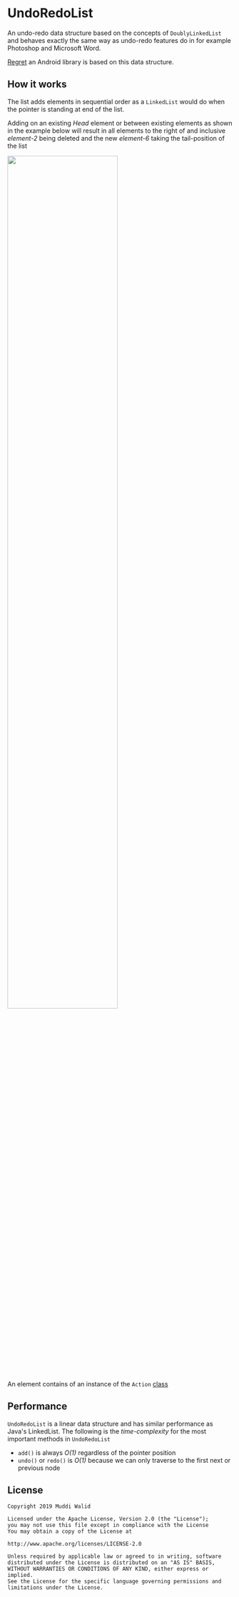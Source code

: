 # UndoRedoList

An undo-redo data structure based on the concepts of `DoublyLinkedList` and behaves exactly the same way as undo-redo features do in for example Photoshop and Microsoft Word. 

[Regret](https://github.com/Muddz/Regret) an Android library is based on this data structure.

## How it works

The list adds elements in sequential order as a `LinkedList` would do when the pointer is standing at end of the list.

Adding on an existing <i>Head</i> element or between existing elements as shown in the example below will result in all elements to the right of and inclusive *element-2* being deleted and the new *element-6* taking the tail-position of the list

<img src="https://github.com/Muddz/UndoRedoList/blob/master/src/main/resources/AddBetweenElements.png" width="70%">

An element contains of an instance of the `Action` [class](https://github.com/Muddz/UndoRedoList/blob/master/src/main/java/Action.java)

## Performance
`UndoRedoList` is a linear data structure and has similar performance as Java's LinkedList.
The following is the *time-complexity* for the most important methods in `UndoRedoList`

- `add()` is always *O(1)* regardless of the pointer position
- `undo()` or `redo()` is *O(1)* because we can only traverse to the first next or previous node


## License

    Copyright 2019 Muddi Walid

    Licensed under the Apache License, Version 2.0 (the "License");
    you may not use this file except in compliance with the License
    You may obtain a copy of the License at

    http://www.apache.org/licenses/LICENSE-2.0

    Unless required by applicable law or agreed to in writing, software
    distributed under the License is distributed on an "AS IS" BASIS,
    WITHOUT WARRANTIES OR CONDITIONS OF ANY KIND, either express or implied.
    See the License for the specific language governing permissions and
    limitations under the License.
